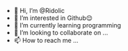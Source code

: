 - 👋 Hi, I’m @Ridolic
- 👀 I’m interested in Github😌
- 🌱 I’m currently learning programming
- 💞️ I’m looking to collaborate on ...
- 📫 How to reach me ...

<!---
Ridolic/Ridolic is a ✨ special ✨ repository because its `README.md` (this file) appears on your GitHub profile.
You can click the Preview link to take a look at your changes.
--->
